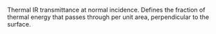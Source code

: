 ﻿Thermal IR transmittance at normal incidence. Defines the fraction of thermal energy that passes through per unit area, perpendicular to the surface.
